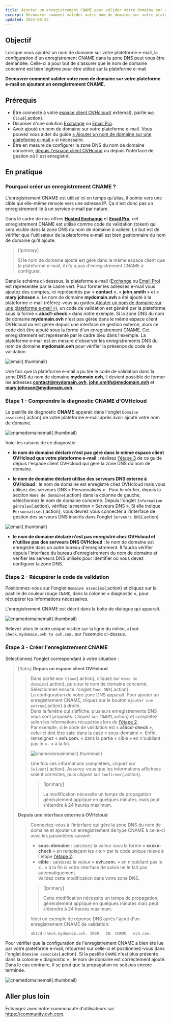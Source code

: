 ```yaml
---
title: Ajouter un enregistrement CNAME pour valider votre domaine sur votre offre e-mail
excerpt: Découvrer comment valider votre nom de domaine sur votre plateforme e-mail en ajoutant un enregistrement CNAME
updated: 2023-08-22
---
```


## Objectif

Lorsque vous ajoutez un nom de domaine sur votre plateforme e-mail, la configuration d'un enregistrement CNAME dans la zone DNS peut vous être demandée. Celle-ci a pour but de s'assurer que le nom de domaine concerné est bien légitime pour être utilisé sur la plateforme e-mail.

**Découvrer comment valider votre nom de domaine sur votre plateforme e-mail en ajoutant un enregistrement CNAME.**

## Prérequis

- Être connecté à votre [espace client OVHcloud](https://www.ovh.com/auth/?action=gotomanager&from=https://www.ovh.com/fr/&ovhSubsidiary=fr){.external}, partie `Web Cloud`{.action}.
- Disposer d'une solution [Exchange](https://www.ovhcloud.com/fr/emails/) ou [Email Pro](https://www.ovhcloud.com/fr/emails/email-pro/).
- Avoir ajouté un nom de domaine sur votre plateforme e-mail. Vous pouvez vous aider du guide [« Ajouter un nom de domaine sur une plateforme e-mail »](/pages/web/microsoft-collaborative-solutions/exchange_adding_domain) si nécessaire.
- Être en mesure de configurer la zone DNS du nom de domaine concerné, [depuis l'espace client OVHcoud](/pages/web/domains/dns_zone_edit) ou depuis l'interface de gestion où il est enregistré.

## En pratique

### Pourquoi créer un enregistrement CNAME ?

L'enregistrement CNAME est utilisé ici en temps qu'alias, il pointe vers une cible qui elle-même renvoie vers une adresse IP. Ça n'est donc pas un enregistrement lié à un service e-mail par nature.

Dans le cadre de nos offres [**Hosted Exchange**](https://www.ovhcloud.com/fr/emails/hosted-exchange/) et [**Email Pro**](https://www.ovhcloud.com/fr/emails/email-pro/), cet enregistrement CNAME est utilisé comme code de validation (token) qui sera visible dans la zone DNS du nom de domaine à valider. Le but est de vérifier que l'utilisateur de la plateforme e-mail est bien gestionnaire du nom de domaine qu'il ajoute.

> [!primary]
>
> Si le nom de domaine ajouté est géré dans le même espace client que la plateforme e-mail, il n'y a pas d'enregistrement CNAME à configurer.

Dans le schéma ci-dessous, la plateforme e-mail ([Exchange](https://www.ovhcloud.com/fr/emails/) ou [Email Pro](https://www.ovhcloud.com/fr/emails/email-pro/)) est représentée par le cadre vert. Pour former les adresses e-mail vous ajoutez des comptes, ici représentés par « **contact** », « **john.smith** » et « **mary.johnson** ». Le nom de domaine **mydomain.ovh** a été ajouté à la plateforme e-mail (référez-vous au guide[« Ajouter un nom de domaine sur une plateforme e-mail »](/pages/web/microsoft-collaborative-solutions/exchange_adding_domain)), un code de validation est généré par la plateforme sous la forme « **abcd1-check** » dans notre exemple. Si la zone DNS du nom de domaine **mydomain.ovh** n'est pas gérée dans le même espace client OVHcloud ou est gérée depuis une interface de gestion externe, alors ce code doit être ajouté sous la forme d'un enregistrement CNAME. Cet enregistrement est représenté par le cadre bleu dans l'exemple. La plateforme e-mail est en mesure d'observer les enregistrements DNS du nom de domaine **mydomain.ovh** pour vérifier la présence du code de validation.

![email](images/email-dns-conf-cname01.png){.thumbnail}

Une fois que la plateforme e-mail a pu lire le code de validation dans la zone DNS du nom de domaine **mydomain.ovh**, il devient possible de former les adresses **contact@mydomain.ovh**, **john.smith@mydomain.ovh** et **mary.johnson@mydomain.ovh**.

### Étape 1 - Comprendre le diagnostic CNAME d'OVHcloud <a name="step1"></a>

La pastille de diagnostic **CNAME** apparait dans l'onglet `Domaine associés`{.action} de votre plateforme e-mail après avoir ajouté votre nom de domaine.

![cnamedomainemail](images/cname_exchange_diagnostic.png){.thumbnail}

Voici les raisons de ce diagnostic:

- **le nom de domaine déclaré n'est pas géré dans le même espace client OVHcloud que votre plateforme e-mail** : réalisez [l'étape 3](#step3) de ce guide depuis l'espace client OVHcloud qui gère la zone DNS du nom de domaine.

- **le nom de domaine déclaré utilise des serveurs DNS externe à OVHcloud** : le nom de domaine est enregistré chez OVHcloud mais vous utilisez des serveurs DNS « Personnalisés » . Pour le vérifier, depuis la section `Noms de domaine`{.action} dans la colonne de gauche, sélectionnez le nom de domaine concerné. Depuis l'onglet `Information génrales`{.action}, vérifiez la mention « Serveurs DNS ». Si elle indique `Personnalisés`{.action}, vous devrez vous connecter à l'interface de gestion des serveurs DNS inscrits dans l'onglet `Serveurs DNS`{.action}

![email](images/email-dns-conf-cname02.png){.thumbnail}

- **le nom de domaine déclaré n'est pas enregistré chez OVHcloud et n'utilise pas des serveurs DNS OVHcloud** : le nom de domaine est enregistré dans un autre bureau d'enregistrement. Il faudra vérifier depuis l'interface du bureau d'enregistrement du nom de domaine et vérifier les serveurs DNS utilisés pour identifier où vous devez configurer la zone DNS.

### Étape 2 - Récupérer le code de validation <a name="step2"></a>

Positionnez-vous sur l'onglet `Domaine associés`{.action} et cliquez sur la pastille de couleur rouge `CNAME`, dans la colonne « diagnostic », pour récupérer les informations nécessaires.

L'enregistrement CNAME est décrit dans la boite de dialogue qui apparait.

![cnamedomainemail](images/cname_exchange_informations.png){.thumbnail}

Relevez alors le code unique visible sur la ligne du milieu, `a1bcd-check.mydomain.ovh to ovh.com.` sur l'exemple ci-dessus.

### Étape 3 - Créer l'enregistrement CNAME <a name="step3"></a>

Sélectionnez l'onglet correspondant à votre situation :

> [!tabs]
> **Depuis un espace client OVHcloud**
>> Dans partie `Web Cloud`{.action}, cliquez sur `Noms de domaine`{.action}, puis sur le nom de domaine concerné. Sélectionnez ensuite l'onglet `Zone DNS`{.action}.<br>
>> La configuration de votre zone DNS apparait. Pour ajouter un enregistrement CNAME, cliquez sur le bouton `Ajouter une entrée`{.action} à droite.<br>
>> Dans la fenêtre qui s’affiche, plusieurs enregistrements DNS vous sont proposés. Cliquez sur `CNAME`{.action} et complétez selon les informations récupérées lors de [l'étape 2](#step2).<br>
>> Par exemple, si le code de validation est « **a1bcd-check** », celui-ci doit être saisi dans la case « sous-domaine ». Enfin, renseignez « **ovh.com.** » dans la partie « cible » en n'oubliant pas le « **.** » à la fin.
>>
>> ![cnamedomainemail](images/cname_add_entry_dns_zone.png){.thumbnail}
>>
>> Une fois ces informations complétées, cliquez sur `Suivant`{.action}. Assurez-vous que les informations affichées soient correctes, puis cliquez sur `Confirmer`{.action}.<br>
>>
>> > [!primary]
>> >
>> > La modification nécessite un temps de propagation généralement appliqué en quelques minutes, mais peut s'étendre à 24 heures maximum.
>>
> **Depuis une interface externe à OVHcloud**
>>
>> Connectez-vous à l'interface qui gère la zone DNS du nom de domaine et ajouter un enregistrement de type CNAME à celle-ci avec les paramètres suivant:<br>
>> - **sous-domaine** : saisissez la valeur sous la forme « **xxxxx-check** » en remplaçant les « **x** » par le code unique relevé à l'étape [l'étape 2](#step2).
>> - **cible** : saisissez la valeur « **ovh.com.** » en n'oubliant pas le « **.** » à la fin si votre interface de saisie ne le fait pas automatiquement.<br>
>> Validez cette modification dans votre zone DNS.<br>
>> > [!primary]
>> >
>> > Cette modification nécessite un temps de propagation, généralement appliqué en quelques minutes mais peut s'étendre à 24 heures maximum.
>> >
>> Voici un exemple de réponse DNS après l'ajout d'un enregistrement CNAME de validation:<br>
>> ```bash
>> ab1cd-check.mydomain.ovh. 3600	IN	CNAME	ovh.com.
>> ```


Pour vérifier que la configuration de l'enregistrement CNAME a bien été lue par votre plateforme e-mail, retournez sur celle-ci et positionnez-vous dans l'onglet `Domaine associés`{.action}. Si la pastille `CNAME` n'est plus présente dans la colonne « diagnostic » , le nom de domaine est correctement ajouté. Dans le cas contraire, il se peut que la propagation ne soit pas encore terminée.

![cnamedomainemail](images/cname_exchange_diagnostic_green.png){.thumbnail}

## Aller plus loin

Échangez avec notre communauté d'utilisateurs sur <https://community.ovh.com>.
